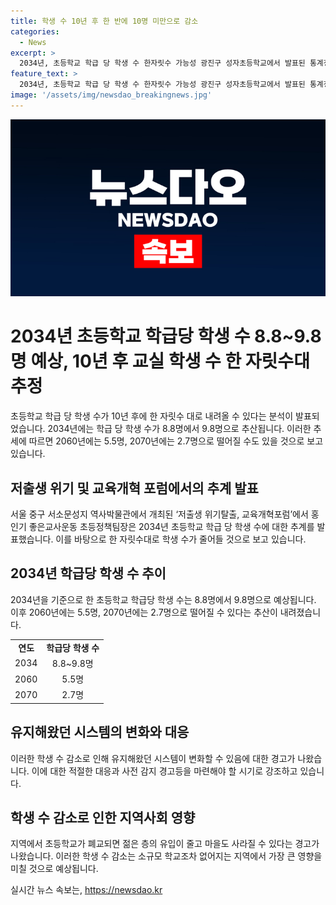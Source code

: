 ```yaml
---
title: 학생 수 10년 후 한 반에 10명 미만으로 감소
categories:
  - News
excerpt: >
  2034년, 초등학교 학급 당 학생 수 한자릿수 가능성 광진구 성자초등학교에서 발표된 통계청 기반 추산에 따르면, 2034년에 학급 당 학생 수는 8.8~9.8명으로 예상됨. 홍인기 좋은교사운동 팀장은 현재 학생 수 감소 속도가 빠르며, 시스템이 무너질 수 있다며 사전 대책이 필요하다고 강조했다. 또한, 학생 수 감소로 소규모 학교가 사라지는 지역도 있다고 경고했다.
feature_text: >
  2034년, 초등학교 학급 당 학생 수 한자릿수 가능성 광진구 성자초등학교에서 발표된 통계청 기반 추산에 따르면, 2034년에 학급 당 학생 수는 8.8~9.8명으로 예상됨. 홍인기 좋은교사운동 팀장은 현재 학생 수 감소 속도가 빠르며, 시스템이 무너질 수 있다며 사전 대책이 필요하다고 강조했다. 또한, 학생 수 감소로 소규모 학교가 사라지는 지역도 있다고 경고했다.
image: '/assets/img/newsdao_breakingnews.jpg'
---
```


<p><img src="/assets/img/newsdao_breakingnews.jpg" alt="ranknews 속보" /></p>

<h1>2034년 초등학교 학급당 학생 수 8.8~9.8명 예상, 10년 후 교실 학생 수 한 자릿수대 추정</h1>

<p data-ke-size="size16">초등학교 학급 당 학생 수가 10년 후에 한 자릿수 대로 내려올 수 있다는 분석이 발표되었습니다. 2034년에는 학급 당 학생 수가 8.8명에서 9.8명으로 추산됩니다. 이러한 추세에 따르면 2060년에는 5.5명, 2070년에는 2.7명으로 떨어질 수도 있을 것으로 보고 있습니다.</p>

<h2 data-ke-size="size26">저출생 위기 및 교육개혁 포럼에서의 추계 발표</h2>

<p data-ke-size="size16">서울 중구 서소문성지 역사박물관에서 개최된 ‘저출생 위기탈출, 교육개혁포럼’에서 홍인기 좋은교사운동 초등정책팀장은 2034년 초등학교 학급 당 학생 수에 대한 추계를 발표했습니다. 이를 바탕으로 한 자릿수대로 학생 수가 줄어들 것으로 보고 있습니다.</p>

<h2 data-ke-size="size26">2034년 학급당 학생 수 추이</h2>

<p data-ke-size="size16">2034년을 기준으로 한 초등학교 학급당 학생 수는 8.8명에서 9.8명으로 예상됩니다. 이후 2060년에는 5.5명, 2070년에는 2.7명으로 떨어질 수 있다는 추산이 내려졌습니다.</p>

<table>
    <tr>
        <td style="text-align: center; height: 17px;"><b>연도</b></td>
        <td style="text-align: center; height: 17px;"><b>학급당 학생 수</b></td>
    </tr>
    <tr>
        <td style="text-align: center; height: 17px;">2034</td>
        <td style="text-align: center; height: 17px;">8.8~9.8명</td>
    </tr>
    <tr>
        <td style="text-align: center; height: 17px;">2060</td>
        <td style="text-align: center; height: 17px;">5.5명</td>
    </tr>
    <tr>
        <td style="text-align: center; height: 17px;">2070</td>
        <td style="text-align: center; height: 17px;">2.7명</td>
    </tr>
</table>

<h2 data-ke-size="size26">유지해왔던 시스템의 변화와 대응</h2>

<p data-ke-size="size16">이러한 학생 수 감소로 인해 유지해왔던 시스템이 변화할 수 있음에 대한 경고가 나왔습니다. 이에 대한 적절한 대응과 사전 감지 경고등을 마련해야 할 시기로 강조하고 있습니다.</p>

<h2 data-ke-size="size26">학생 수 감소로 인한 지역사회 영향</h2>

<p data-ke-size="size16">지역에서 초등학교가 폐교되면 젊은 층의 유입이 줄고 마을도 사라질 수 있다는 경고가 나왔습니다. 이러한 학생 수 감소는 소규모 학교조차 없어지는 지역에서 가장 큰 영향을 미칠 것으로 예상됩니다.</p>
실시간 뉴스 속보는, <a href="https://newsdao.kr" rel="dofollow">https://newsdao.kr</a>


